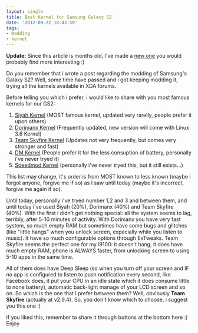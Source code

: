 ```yaml
---
layout: single
title: Best Kernel for Samsung Galaxy S2
date: '2012-09-22 18:43:50'
tags:
- modding
- kernel
---
```


**Update:** Since this article is months old, I've made a [new one](http://blog.julianxhokaxhiu.com/2013/01/05/best-setup-for-samsung-galaxy-s2/ "Best Setup for Samsung Galaxy S2") you would probably find more interesting :)

Do you remember that i wrote a post regarding the modding of Samsung's Galaxy S2? Well, some time have passed and i got keeping modding it, trying all the kernels available in XDA forums.

Before telling you which i prefer, i would like to share with you most famous kernels for our GS2:

1.  [Siyah Kernel](http://forum.xda-developers.com/showthread.php?t=1555259 "Siyah Kernel") (MOST famous kernel, updated very rarelly, people prefer it upon others)
2.  [Dorimanx Kernel](http://forum.xda-developers.com/showthread.php?t=1617219 "Dorimanx Kernel") (Frequently updated, new version will come with Linux 3.6 Kernel)
3.  [Team Skyfire Kernel](http://forum.xda-developers.com/showthread.php?t=1788021 "Team Skyfire Kernel") (Updates not very frequently, but comes very stronger and fast)
4.  [DM Kernel](http://forum.xda-developers.com/showthread.php?t=1811175 "DM Kernel") (People prefer it for the less consuption of battery, personally i've never tryed it)
5.  [Speedmod Kernel](http://forum.xda-developers.com/showthread.php?t=1574218 "Speedmod Kernel") (personally i've never tryed this, but it still exists...)

This list may change, it's order is from MOST known to less known (maybe i forgot anyone, forgive me if so) as I saw until today (maybe it's incorrect, forgive me again if so).

Until today, personally i've tryed number 1,2 and 3 and between them, and until today i've used Siyah (20%), Dorimanx (40%) and Team Skyfire (40%). With the first i didn't get nothing special: all the system seems to lag, terribly, after 5-10 minutes of activity. With Dorimanx you have very fast system, so much empty RAM but sometimes have some bugs and glitches (like "little hangs" when you unlock screen, expecially while you listen to music). It have so much configurable options through ExTweaks. Team Skyfire seems the perfect one for my i9100: it doesn't hang, it does have much empty RAM, phone is ALWAYS faster, from unlocking screen to using 5-10 apps in the same time.

All of them does have Deep Sleep (so when you turn off your screen and IF no app is configured to listen to push notification every second, like Facebook does, it put your CPU in an idle state which it does consume little to none battery), automatic back-light manage of your LCD screen and so on. So which is the one that I prefer between them? Well, obviously **Team Skyfire** (actually at v2.9.4). So, you don't know which to choose, i suggest you this one :)

If you liked this, remember to share it through buttons at the bottom here :)  
Enjoy